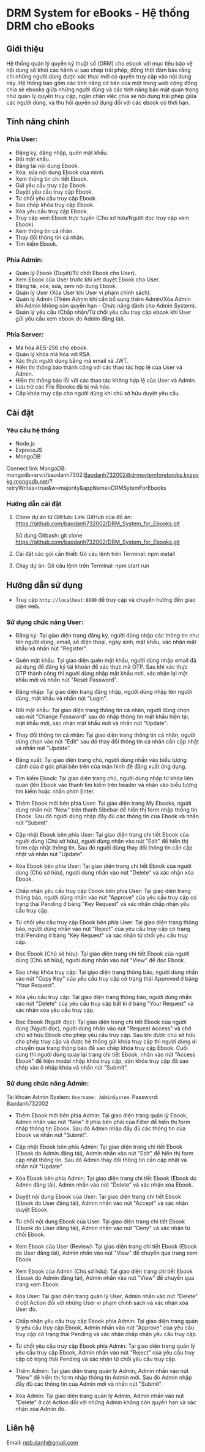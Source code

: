 # DRM System for eBooks - Hệ thống DRM cho eBooks

## Giới thiệu

Hệ thống quản lý quyền kỹ thuật số (DRM) cho ebook với mục tiêu bảo vệ nội dung số khỏi các hành vi sao chép trái phép, đồng thời đảm bảo rằng chỉ những người dùng được xác thực mới có quyền truy cập vào nội dung này. Hệ thống bao gồm các tính năng cơ bản của một trang web cộng đồng chia sẻ ebooks giữa những người dùng và các tính năng bảo mật quan trọng như quản lý quyền truy cập, ngăn chặn việc chia sẻ nội dung trái phép giữa các người dùng, và thu hồi quyền sử dụng đối với các ebook có thời hạn.

## Tính năng chính

### Phía User:

- Đăng ký, đăng nhập, quên mật khẩu.
- Đổi mật khẩu.
- Đăng tải nội dung Ebook.
- Xóa, sửa nội dung Ebook của mình.
- Xem thông tin chi tiết Ebook.
- Gửi yêu cầu truy cập Ebook.
- Duyệt yêu cầu truy cập Ebook.
- Từ chối yêu cầu truy cập Ebook.
- Sao chép khóa truy cập Ebook.
- Xóa yêu cầu truy cập Ebook.
- Truy cập xem Ebook trực tuyến (Chủ sở hữu/Người đọc truy cập xem Ebook).
- Xem thông tin cá nhân.
- Thay đổi thông tin cá nhân.
- Tìm kiếm Ebook.

### Phía Admin:

- Quản lý Ebook (Duyệt/Từ chối Ebook cho User).
- Xem Ebook của User trước khi xét duyệt Ebook cho User.
- Đăng tải, xóa, sửa, xem nội dung Ebook.
- Quản lý User (Xóa User khi User vi phạm chính sách).
- Quản lý Admin (Thêm Admin khi cần bổ sung thêm Admin/Xóa Admin khi Admin không còn quyền hạn - Chức năng dành cho Admin System).
- Quản lý yêu cầu (Chấp nhận/Từ chối yêu cầu truy cập ebook khi User gửi yêu cầu xem ebook do Admin đăng tải).

### Phía Server:

- Mã hóa AES-256 cho ebook.
- Quản lý khóa mã hóa với RSA.
- Xác thực người dùng bằng mã email và JWT.
- Hiển thị thông báo thành công với các thao tác hợp lệ của User và Admin.
- Hiển thị thông báo lỗi với các thao tác không hợp lệ của User và Admin.
- Lưu trữ các File Ebooks đã bị mã hóa.
- Cấp khóa truy cập cho người dùng khi chủ sở hữu duyệt yêu cầu.

## Cài đặt

### Yêu cầu hệ thống

- Node.js
- ExpressJS
- MongoDB

Connect link MongoDB: mongodb+srv://baodanh7302:Baodanh732002@drmsytemforebooks.kvzpykg.mongodb.net/?retryWrites=true&w=majority&appName=DRMSytemForEbooks

### Hướng dẫn cài đặt

1. Clone dự án từ GitHub:
   Link GitHub của đồ án:
   https://github.com/baodanh732002/DRM_System_for_Ebooks.git

   Sử dung Gitbash:
   git clone https://github.com/baodanh732002/DRM_System_for_Ebooks.git

2. Cài đặt các gói cần thiết:
   Gõ câu lệnh trên Terminal:
   npm install

3. Chạy dự án:
   Gõ câu lệnh trên Terminal:
   npm start run

## Hướng dẫn sử dụng

- Truy cập `http://localhost:8080` để truy cập và chuyển hướng đến giao diện web.

### Sử dụng chức năng User:

- Đăng ký: Tại giao diện trang đăng ký, người dùng nhập các thông tin như tên người dùng, email, số điện thoại, ngày sinh, mật khẩu, xác nhận mật khẩu và nhấn nút "Register".

- Quên mật khẩu: Tại giao diện quên mật khẩu, người dùng nhập email đã sử dụng để đăng ký tài khoản để xác thực mã OTP. Sau khi xác thực OTP thành công thì nguời dùng nhập mật khẩu mới, xác nhận lại mật khẩu mới và nhấn nút "Reset Password".

- Đăng nhập: Tại giao diện trang đăng nhập, người dùng nhập tên người dùng, mật khẩu và nhấn nút "Login".

- Đổi mật khẩu: Tại giao diện trang thông tin cá nhân, người dùng chọn vào nút "Change Password" sau đó nhập thông tin mật khẩu hiện tại, mật khẩu mới, xác nhận mật khẩu mới và nhấn nút "Update".

- Thay đổi thông tin cá nhân: Tại giao diện trang thông tin cá nhân, người dùng chọn vào nút "Edit" sau đó thay đổi thông tin cá nhân cần cập nhật và nhấn nút "Update".

- Đăng xuất: Tại giao diện trang chủ, người dùng nhấn vào biểu tượng cánh cửa ở góc phải bên trên của màn hình để đăng xuất ứng dụng.

- Tìm kiếm Ebook: Tại giao diện trang chủ, người dùng nhập từ khóa liên quan đến Ebook vào thanh tìm kiếm trên header và nhấn vào biểu tượng tìm kiếm hoặc nhấn phím Enter.

- Thêm Ebook mới bên phía User: Tại giao diện trang My Ebooks, người dùng nhấn nút "New" trên thanh Sibebar để hiển thị form nhập thông tin Ebook. Sau đó người dùng nhập đầy đủ các thông tin của Ebook và nhấn nút "Submit".

- Cập nhật Ebook bên phía User: Tại giao diện trang chi tiết Ebook của người dùng (Chủ sở hữu), người dùng nhấn vào nút "Edit" để hiển thị form cập nhật thông tin. Sau đó người dùng thay đổi thông tin cần cập nhật và nhấn nút "Update".

- Xóa Ebook bên phía User: Tại giao diện trang chi tiết Ebook của người dùng (Chủ sở hữu), người dùng nhấn vào nút "Delete" và xác nhận xóa Ebook.

- Chấp nhận yêu cầu truy cập Ebook bên phía User: Tại giao diện trang thông báo, người dùng nhấn vào nút "Approve" của yêu cầu truy cập có trạng thái Pending ở bảng "Key Request" và xác nhận chấp nhận yêu cầu truy cập.

- Từ chối yêu cầu truy cập Ebook bên phía User: Tại giao diện trang thông báo, người dùng nhấn vào nút "Reject" của yêu cầu truy cập có trạng thái Pending ở bảng "Key Request" và xác nhận từ chối yêu cầu truy cập.

- Đọc Ebook (Chủ sở hữu): Tại giao diện trang chi tiết Ebook của người dùng (Chủ sở hữu), người dùng nhấn vào nút "View" để đọc Ebook.

- Sao chép khóa truy cập: Tại giao diện trang thông báo, người dùng nhấn vào nút "Copy Key" của yêu cầu truy cập có trạng thái Approved ở bảng "Your Request".

- Xóa yêu cầu truy cập: Tại giao diện trang thông báo, người dùng nhấn vào nút "Delete" của yêu cầu truy cập bất kì ở bảng "Your Request" và xác nhận xóa yêu cầu truy cập.

- Đọc Ebook (Người đọc): Tại giao diện trang chi tiết Ebook của người dùng (Người đọc), người dùng nhấn vào nút "Request Access" và chờ chủ sở hữu Ebook cho phép yêu cầu truy cập. Sau khi được chủ sở hữu cho phép truy cập và được hệ thống gửi khóa truy cập thì người dùng di chuyển qua trang thông báo để sao chép khóa truy cập Ebook. Cuối cùng thì người dùng quay lại trang chi tiết Ebook, nhấn vào nút "Access Ebook" để hiện modal nhập khóa truy cập, dán khóa truy cập đã sao chép vào ô nhập khóa và nhấn nút "Submit".

### Sử dung chức năng Admin:

Tài khoản Admin System:
`Username: AdminSystem
`Password: Baodanh732002

- Thêm Ebook mới bên phía Admin: Tại giao diện trang quản lý Ebook, Admin nhấn vào nút "New" ở phía bên phải của Filter để hiển thị form nhập thông tin Ebook. Sau đó Admin nhập đầy đủ các thông tin của Ebook và nhấn nút "Submit".

- Cập nhật Ebook bên phía Admin: Tại giao diện trang chi tiết Ebook (Ebook do Admin đăng tải), Admin nhấn vào nút "Edit" để hiển thị form cập nhật thông tin. Sau đó Admin thay đổi thông tin cần cập nhật và nhấn nút "Update".

- Xóa Ebook bên phía Admin: Tại giao diện trang chi tiết Ebook (Ebook do Admin đăng tải), Admin nhấn vào nút "Delete" và xác nhận xóa Ebook.

- Duyệt nội dung Ebook của User: Tại giao diện trang chi tiết Ebook (Ebook do User đăng tải), Admin nhấn vào nút "Accept" và xác nhận duyệt Ebook.

- Từ chối nội dung Ebook của User: Tại giao diện trang chi tiết Ebook (Ebook do User đăng tải), Admin nhấn vào nút "Deny" và xác nhận từ chối Ebook.

- Xem Ebook của User (Review): Tại giao diện trang chi tiết Ebook (Ebook do User đăng tải), Admin nhấn vào nút "View" để chuyển qua trang xem Ebook.

- Xem Ebook của Admin (Chủ sở hữu): Tại giao diện trang chi tiết Ebook (Ebook do Admin đăng tải), Admin nhấn vào nút "View" để chuyển qua trang xem Ebook.

- Xóa User: Tại giao diện trang quản lý User, Admin nhấn vào nút "Delete" ở cột Action đối với những User vi phạm chính sách và xác nhận xóa User đó.

- Chấp nhận yêu cầu truy cập Ebook phía Admin: Tại giao diện trang quản lý yêu cầu truy cập Ebook, Admin nhấn vào nút "Approve" của yêu cầu truy cập có trạng thái Pending và xác nhận chấp nhận yêu cầu truy cập.

- Từ chối yêu cầu truy cập Ebook phía Admin: Tại giao diện trang quản lý yêu cầu truy cập Ebook, Admin nhấn vào nút "Reject" của yêu cầu truy cập có trạng thái Pending và xác nhận từ chối yêu cầu truy cập.

- Thêm Admin: Tại giao diện trang quản lý Admin, Admin nhấn vào nút "New" để hiển thị form nhập thông tin Admin mới. Sau đó Admin nhập đầy đủ các thông tin của Admin mới và nhấn nút "Submit".

- Xóa Admin: Tại giao diện trang quản lý Admin, Admin nhấn vào nút "Delete" ở cột Action đối với những Admin không còn quyền hạn và xác nhận xóa Admin đó.

## Liên hệ

Email: npb.danh@gmail.com
